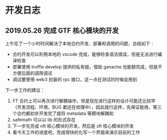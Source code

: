 # 开发日志

## 2019.05.26 完成 GTF 核心模块的开发

上午花了一个小时时间解决了本地合约开发、部署和调用的问题，总结如下：

- 合约开发可以利用本地的 vscode 完成，能够检查语法错误，但是无法进行编译检查
- 部署使用 truffle develop 提供的私有链，借助 ganache 也能额完成，但是不方便后面的调用调试
- 调试要使用 web3 封装的 rpc 接口，这一点在测试的时候会用到



下一步工作的建议：

1. FT 合约上可以再次进行解耦操作，但是现在进行这样的设计可能还比较早（开发流程、环境、BUG 都还在梳理中），因此就行这样，先保证能用，等三个合约都初步开发完了就将 metadata 等模块解耦和
2. safemath 可以以 lib 的形式存在
3. 下一步先完成 nft 核心模块的开发，然后是 sft 核心模块的开发
4. 看今天工作的进度吧，完成得快的化写一个界面来演示目前的工作